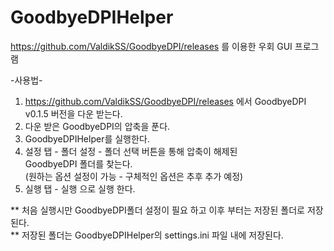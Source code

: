 # GoodbyeDPIHelper
https://github.com/ValdikSS/GoodbyeDPI/releases 를 이용한 우회 GUI 프로그램

-사용법-

1. https://github.com/ValdikSS/GoodbyeDPI/releases 에서 
   GoodbyeDPI v0.1.5 버전을 다운 받는다.
2. 다운 받은 GoodbyeDPI의 압축을 푼다.
3. GoodbyeDPIHelper를 실행한다.
4. 설정 탭 - 폴더 설정 - 폴더 선택 버튼을 통해 압축이 해제된<br> 
   GoodbyeDPI 폴더를 찾는다.<br>
(원하는 옵션 설정이 가능 - 구체적인 옵션은 추후 추가 예정)<br>
5. 실행 탭 - 실행 으로 실행 한다. <br>

** 처음 실행시만 GoodbyeDPI폴더 설정이 필요 하고 이후 부터는 저장된 폴더로 저장된다.<br>
** 저장된 폴더는 GoodbyeDPIHelper의 settings.ini 파일 내에 저장된다.
# 
